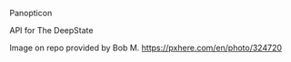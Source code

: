 Panopticon

API for The DeepState

Image on repo provided by Bob M.
https://pxhere.com/en/photo/324720
